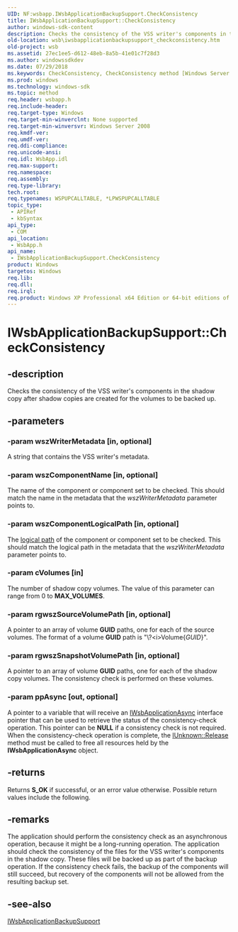 ```yaml
---
UID: NF:wsbapp.IWsbApplicationBackupSupport.CheckConsistency
title: IWsbApplicationBackupSupport::CheckConsistency
author: windows-sdk-content
description: Checks the consistency of the VSS writer's components in the shadow copy after shadow copies are created for the volumes to be backed up.
old-location: wsb\iwsbapplicationbackupsupport_checkconsistency.htm
old-project: wsb
ms.assetid: 27ec1ee5-d612-48eb-8a5b-41e01c7f28d3
ms.author: windowssdkdev
ms.date: 07/29/2018
ms.keywords: CheckConsistency, CheckConsistency method [Windows Server Backup], CheckConsistency method [Windows Server Backup],IWsbApplicationBackupSupport interface, IWsbApplicationBackupSupport interface [Windows Server Backup],CheckConsistency method, IWsbApplicationBackupSupport.CheckConsistency, IWsbApplicationBackupSupport::CheckConsistency, wsb.iwsbapplicationbackupsupport_checkconsistency, wsbapp/IWsbApplicationBackupSupport::CheckConsistency
ms.prod: windows
ms.technology: windows-sdk
ms.topic: method
req.header: wsbapp.h
req.include-header: 
req.target-type: Windows
req.target-min-winverclnt: None supported
req.target-min-winversvr: Windows Server 2008
req.kmdf-ver: 
req.umdf-ver: 
req.ddi-compliance: 
req.unicode-ansi: 
req.idl: WsbApp.idl
req.max-support: 
req.namespace: 
req.assembly: 
req.type-library: 
tech.root: 
req.typenames: WSPUPCALLTABLE, *LPWSPUPCALLTABLE
topic_type:
 - APIRef
 - kbSyntax
api_type:
 - COM
api_location:
 - WsbApp.h
api_name:
 - IWsbApplicationBackupSupport.CheckConsistency
product: Windows
targetos: Windows
req.lib: 
req.dll: 
req.irql: 
req.product: Windows XP Professional x64 Edition or 64-bit editions of     Windows Server 2003
---
```


# IWsbApplicationBackupSupport::CheckConsistency


## -description


Checks the consistency of the VSS writer's components in the shadow copy after shadow copies are created 
   for the volumes to be backed up.


## -parameters




### -param wszWriterMetadata [in, optional]

A string that contains the VSS writer's metadata.


### -param wszComponentName [in, optional]

The name of the component or component set to be checked. This should match the name in the metadata that 
    the <i>wszWriterMetadata</i> parameter points to.


### -param wszComponentLogicalPath [in, optional]

The <a href="https://msdn.microsoft.com/663c8ca9-8f5b-48bd-af2d-b2d90de9e492">logical path</a> of the component or 
    component set to be checked. This should match the logical path in the metadata that the 
  <i>wszWriterMetadata</i> parameter points to.


### -param cVolumes [in]

The number of shadow copy volumes. The value of this parameter can range from 0 to 
    <b>MAX_VOLUMES</b>.


### -param rgwszSourceVolumePath [in, optional]

A pointer to an array of volume <b>GUID</b> paths, one for each of the source 
    volumes. The format of a volume <b>GUID</b> path is 
  "\\?\<i>Volume</i>{<i>GUID</i>}\".


### -param rgwszSnapshotVolumePath [in, optional]

A pointer to an array of volume <b>GUID</b> paths, one for each of the shadow copy 
    volumes. The consistency check is performed on these volumes.


### -param ppAsync [out, optional]

A pointer to a variable that will receive an 
    <a href="https://msdn.microsoft.com/cd8f74c0-c2dc-487c-b702-1e1355e99b7d">IWsbApplicationAsync</a> interface pointer that can be 
  used to retrieve the status of the consistency-check operation.  This pointer can be <b>NULL</b> 
  if a consistency check is not required. When the consistency-check operation is complete, the 
  <a href="https://msdn.microsoft.com/en-us/library/ms682317(v=VS.85).aspx">IUnknown::Release</a> method must be called to free all 
      resources held by the <b>IWsbApplicationAsync</b> object.


## -returns



Returns <b>S_OK</b> if successful, or an error value otherwise. Possible return values 
    include the following.




## -remarks



The application should perform the consistency check as an asynchronous operation, because it might be a 
  long-running operation. The application should check the consistency of the files for the VSS writer's components in 
  the shadow copy. These files will be backed up as part of the backup operation. If the consistency check fails, the 
  backup of the components will still succeed, but recovery of the components will not be allowed from the resulting 
  backup set.




## -see-also




<a href="https://msdn.microsoft.com/45865f1b-0f0a-46fc-b1f3-f2fd7c49f56f">IWsbApplicationBackupSupport</a>
 

 

